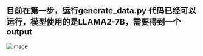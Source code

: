##  目前在第一步，运行generate_data.py   代码已经可以运行，模型使用的是LLAMA2-7B，需要得到一个output

![image](https://github.com/ghh1125/MIND/assets/135824205/c3372e7d-a234-458a-8e98-88d6977bb22b)
